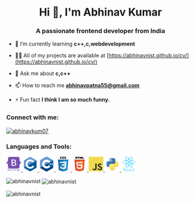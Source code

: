 <h1 align="center">Hi 👋, I'm Abhinav Kumar</h1>
<h3 align="center">A passionate frontend developer from India</h3>

- 🌱 I’m currently learning **c++,c,webdevelopment**

- 👨‍💻 All of my projects are available at [https://abhinavnist.github.io/cv/](https://abhinavnist.github.io/cv/)

- 💬 Ask me about **c,c++**

- 📫 How to reach me **abhinavpatna55@gmail.com**

- ⚡ Fun fact **I think I am so much funny.**

<h3 align="left">Connect with me:</h3>
<p align="left">
<a href="https://twitter.com/abhinavkum07" target="blank"><img align="center" src="https://raw.githubusercontent.com/rahuldkjain/github-profile-readme-generator/master/src/images/icons/Social/twitter.svg" alt="abhinavkum07" height="30" width="40" /></a>
</p>

<h3 align="left">Languages and Tools:</h3>
<p align="left"> <a href="https://getbootstrap.com" target="_blank" rel="noreferrer"> <img src="https://raw.githubusercontent.com/devicons/devicon/master/icons/bootstrap/bootstrap-plain-wordmark.svg" alt="bootstrap" width="40" height="40"/> </a> <a href="https://www.cprogramming.com/" target="_blank" rel="noreferrer"> <img src="https://raw.githubusercontent.com/devicons/devicon/master/icons/c/c-original.svg" alt="c" width="40" height="40"/> </a> <a href="https://www.w3schools.com/cpp/" target="_blank" rel="noreferrer"> <img src="https://raw.githubusercontent.com/devicons/devicon/master/icons/cplusplus/cplusplus-original.svg" alt="cplusplus" width="40" height="40"/> </a> <a href="https://www.w3schools.com/css/" target="_blank" rel="noreferrer"> <img src="https://raw.githubusercontent.com/devicons/devicon/master/icons/css3/css3-original-wordmark.svg" alt="css3" width="40" height="40"/> </a> <a href="https://www.w3.org/html/" target="_blank" rel="noreferrer"> <img src="https://raw.githubusercontent.com/devicons/devicon/master/icons/html5/html5-original-wordmark.svg" alt="html5" width="40" height="40"/> </a> <a href="https://developer.mozilla.org/en-US/docs/Web/JavaScript" target="_blank" rel="noreferrer"> <img src="https://raw.githubusercontent.com/devicons/devicon/master/icons/javascript/javascript-original.svg" alt="javascript" width="40" height="40"/> </a> <a href="https://www.python.org" target="_blank" rel="noreferrer"> <img src="https://raw.githubusercontent.com/devicons/devicon/master/icons/python/python-original.svg" alt="python" width="40" height="40"/> </a> <a href="https://reactjs.org/" target="_blank" rel="noreferrer"> <img src="https://raw.githubusercontent.com/devicons/devicon/master/icons/react/react-original-wordmark.svg" alt="react" width="40" height="40"/> </a> </p>

<p><img align="left" src="https://github-readme-stats.vercel.app/api/top-langs?username=abhinavnist&show_icons=true&locale=en&layout=compact" alt="abhinavnist" /></p>

<p>&nbsp;<img align="center" src="https://github-readme-stats.vercel.app/api?username=abhinavnist&show_icons=true&locale=en" alt="abhinavnist" /></p>

<p><img align="center" src="https://github-readme-streak-stats.herokuapp.com/?user=abhinavnist&" alt="abhinavnist" /></p>
